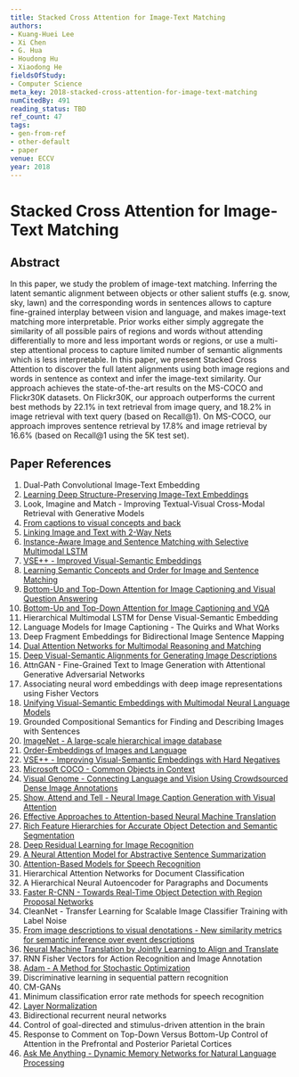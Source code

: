 ```yaml
---
title: Stacked Cross Attention for Image-Text Matching
authors:
- Kuang-Huei Lee
- Xi Chen
- G. Hua
- Houdong Hu
- Xiaodong He
fieldsOfStudy:
- Computer Science
meta_key: 2018-stacked-cross-attention-for-image-text-matching
numCitedBy: 491
reading_status: TBD
ref_count: 47
tags:
- gen-from-ref
- other-default
- paper
venue: ECCV
year: 2018
---
```


# Stacked Cross Attention for Image-Text Matching

## Abstract

In this paper, we study the problem of image-text matching. Inferring the latent semantic alignment between objects or other salient stuffs (e.g. snow, sky, lawn) and the corresponding words in sentences allows to capture fine-grained interplay between vision and language, and makes image-text matching more interpretable. Prior works either simply aggregate the similarity of all possible pairs of regions and words without attending differentially to more and less important words or regions, or use a multi-step attentional process to capture limited number of semantic alignments which is less interpretable. In this paper, we present Stacked Cross Attention to discover the full latent alignments using both image regions and words in sentence as context and infer the image-text similarity. Our approach achieves the state-of-the-art results on the MS-COCO and Flickr30K datasets. On Flickr30K, our approach outperforms the current best methods by 22.1% in text retrieval from image query, and 18.2% in image retrieval with text query (based on Recall@1). On MS-COCO, our approach improves sentence retrieval by 17.8% and image retrieval by 16.6% (based on Recall@1 using the 5K test set).

## Paper References

1. Dual-Path Convolutional Image-Text Embedding
2. [Learning Deep Structure-Preserving Image-Text Embeddings](2016-learning-deep-structure-preserving-image-text-embeddings)
3. Look, Imagine and Match - Improving Textual-Visual Cross-Modal Retrieval with Generative Models
4. [From captions to visual concepts and back](2015-from-captions-to-visual-concepts-and-back)
5. [Linking Image and Text with 2-Way Nets](2017-linking-image-and-text-with-2-way-nets)
6. [Instance-Aware Image and Sentence Matching with Selective Multimodal LSTM](2017-instance-aware-image-and-sentence-matching-with-selective-multimodal-lstm)
7. [VSE++ - Improved Visual-Semantic Embeddings](2017-vse-improved-visual-semantic-embeddings)
8. [Learning Semantic Concepts and Order for Image and Sentence Matching](2018-learning-semantic-concepts-and-order-for-image-and-sentence-matching)
9. [Bottom-Up and Top-Down Attention for Image Captioning and Visual Question Answering](2018-bottom-up-and-top-down-attention-for-image-captioning-and-visual-question-answering)
10. [Bottom-Up and Top-Down Attention for Image Captioning and VQA](2017-bottom-up-and-top-down-attention-for-image-captioning-and-vqa)
11. Hierarchical Multimodal LSTM for Dense Visual-Semantic Embedding
12. Language Models for Image Captioning - The Quirks and What Works
13. Deep Fragment Embeddings for Bidirectional Image Sentence Mapping
14. [Dual Attention Networks for Multimodal Reasoning and Matching](2017-dual-attention-networks-for-multimodal-reasoning-and-matching)
15. [Deep Visual-Semantic Alignments for Generating Image Descriptions](2017-deep-visual-semantic-alignments-for-generating-image-descriptions)
16. AttnGAN - Fine-Grained Text to Image Generation with Attentional Generative Adversarial Networks
17. Associating neural word embeddings with deep image representations using Fisher Vectors
18. [Unifying Visual-Semantic Embeddings with Multimodal Neural Language Models](2014-unifying-visual-semantic-embeddings-with-multimodal-neural-language-models)
19. Grounded Compositional Semantics for Finding and Describing Images with Sentences
20. [ImageNet - A large-scale hierarchical image database](2009-imagenet-a-large-scale-hierarchical-image-database)
21. [Order-Embeddings of Images and Language](2016-order-embeddings-of-images-and-language)
22. [VSE++ - Improving Visual-Semantic Embeddings with Hard Negatives](2018-vse-improving-visual-semantic-embeddings-with-hard-negatives)
23. [Microsoft COCO - Common Objects in Context](2014-microsoft-coco-common-objects-in-context)
24. [Visual Genome - Connecting Language and Vision Using Crowdsourced Dense Image Annotations](2016-visual-genome-connecting-language-and-vision-using-crowdsourced-dense-image-annotations)
25. [Show, Attend and Tell - Neural Image Caption Generation with Visual Attention](2015-show-attend-and-tell-neural-image-caption-generation-with-visual-attention)
26. [Effective Approaches to Attention-based Neural Machine Translation](2015-effective-approaches-to-attention-based-neural-machine-translation)
27. [Rich Feature Hierarchies for Accurate Object Detection and Semantic Segmentation](2014-rich-feature-hierarchies-for-accurate-object-detection-and-semantic-segmentation)
28. [Deep Residual Learning for Image Recognition](2015-resnet.md)
29. [A Neural Attention Model for Abstractive Sentence Summarization](2015-a-neural-attention-model-for-abstractive-sentence-summarization)
30. [Attention-Based Models for Speech Recognition](2015-attention-based-models-for-speech-recognition)
31. Hierarchical Attention Networks for Document Classification
32. A Hierarchical Neural Autoencoder for Paragraphs and Documents
33. [Faster R-CNN - Towards Real-Time Object Detection with Region Proposal Networks](2015-faster-r-cnn-towards-real-time-object-detection-with-region-proposal-networks)
34. CleanNet - Transfer Learning for Scalable Image Classifier Training with Label Noise
35. [From image descriptions to visual denotations - New similarity metrics for semantic inference over event descriptions](2014-from-image-descriptions-to-visual-denotations-new-similarity-metrics-for-semantic-inference-over-event-descriptions)
36. [Neural Machine Translation by Jointly Learning to Align and Translate](2015-neural-machine-translation-by-jointly-learning-to-align-and-translate)
37. RNN Fisher Vectors for Action Recognition and Image Annotation
38. [Adam - A Method for Stochastic Optimization](2015-adam-a-method-for-stochastic-optimization)
39. Discriminative learning in sequential pattern recognition
40. CM-GANs
41. Minimum classification error rate methods for speech recognition
42. [Layer Normalization](2016-layer-normalization)
43. Bidirectional recurrent neural networks
44. Control of goal-directed and stimulus-driven attention in the brain
45. Response to Comment on Top-Down Versus Bottom-Up Control of Attention in the Prefrontal and Posterior Parietal Cortices
46. [Ask Me Anything - Dynamic Memory Networks for Natural Language Processing](2016-ask-me-anything-dynamic-memory-networks-for-natural-language-processing)

